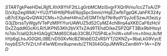 $START$gkPeeHDeLRjjfLXhX8YhF2tLLg0rbMCMziSvgrFXQr9Vnu1ccZTxA/ZPD/xXp2egWkK/+YU2/f14Ht9jP6s61bjq5pcSmni/rHqEZwfbTgpQKJahFK324yuB7cEXgvQvQW42CMs+h2uheH4hoZxEGMTn1pTNr8ydYSyJoESzwJt3ezLyG3jZbrssTyWgyIVTePzM9YiYurUAWUZ5dS2CyMZ4ch8lrq4aXKECaF6zHcVDxZZqddKGcKrLR/fJKPN53Kh2bVXTxZAd9TEhdO/keZSPZQFT3Bix9blHtoylhi7dx7claIQ3UHGAQglCMd6SC6ab33CBU7G5P4Le7niW+ohlFrm+h1mzJk/MhYp6gLhsJG0QltL0BE/vD50XvNcBZWsbEOZxRSIYTj12KNZy+9baLkG9VycEhoybES7c1VZrLhF41wWEmx9upnevb/ZTN3Ii4GGpJMWRzZwn6hY+1A==$END$
